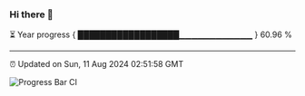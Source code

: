 ### Hi there 👋

⏳ Year progress { ██████████████████▁▁▁▁▁▁▁▁▁▁▁▁ } 60.96 %

---

⏰ Updated on Sun, 11 Aug 2024 02:51:58 GMT

![Progress Bar CI](https://github.com/IshwaranRudhara/GIT-ACTION/workflows/Progress%20Bar%20CI/badge.svg)
